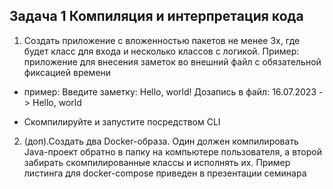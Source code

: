## Задача 1 Компиляция и интерпретация кода
1.  Создать приложение с вложенностью пакетов не менее 3х, где будет класс для входа и несколько классов с логикой. Пример: приложение для внесения заметок во внешний файл с обязательной фиксацией времени

* пример:
Введите заметку: Hello, world!
Дозапись в файл: 16.07.2023 -> Hello, world

* Скомпилируйте и запустите посредством CLI

2. (доп).Создать два Docker-образа. Один должен компилировать Java-проект обратно в папку на компьютере пользователя, а второй забирать скомпилированные классы и исполнять их. Пример листинга для docker-compose приведен в презентации семинара